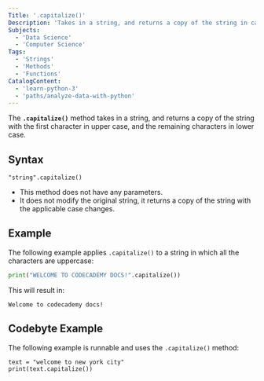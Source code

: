 ```yaml
---
Title: '.capitalize()'
Description: 'Takes in a string, and returns a copy of the string in capital case.'
Subjects:
  - 'Data Science'
  - 'Computer Science'
Tags:
  - 'Strings'
  - 'Methods'
  - 'Functions'
CatalogContent:
  - 'learn-python-3'
  - 'paths/analyze-data-with-python'
---
```


The **`.capitalize()`** method takes in a string, and returns a copy of the string with the first character in upper case, and the remaining characters in lower case.

## Syntax

```pseudo
"string".capitalize()
```

- This method does not have any parameters.
- It does not modify the original string, it returns a copy of the string with the applicable case changes.

## Example

The following example applies `.capitalize()` to a string in which all the characters are uppercase:

```py
print("WELCOME TO CODECADEMY DOCS!".capitalize())
```

This will result in:

```shell
Welcome to codecademy docs!
```

## Codebyte Example

The following example is runnable and uses the `.capitalize()` method:

```codebyte/python
text = "welcome to new york city"
print(text.capitalize())
```
